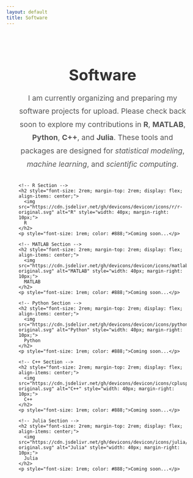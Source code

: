 ```yaml
---
layout: default
title: Software
---
```


<div class="software-section" style="max-width: 900px; margin: 0 auto; text-align: center; padding: 2rem;">
  <!-- Title -->
  <h1 style="font-size: 2.5rem; font-weight: bold; margin-bottom: 1rem;">Software</h1>
  
  <!-- Notice -->
  <p style="font-size: 1.2rem; line-height: 1.8; color: #555; margin-bottom: 2rem;">
    I am currently organizing and preparing my software projects for upload. Please check back soon to explore 
    my contributions in <strong>R</strong>, <strong>MATLAB</strong>, <strong>Python</strong>, <strong>C++</strong>, and <strong>Julia</strong>.
    These tools and packages are designed for <em>statistical modeling</em>, <em>machine learning</em>, and <em>scientific computing</em>.
  </p>

  <!-- Placeholder Sections -->
  <div class="language-software" style="text-align: left;">

    <!-- R Section -->
    <h2 style="font-size: 2rem; margin-top: 2rem; display: flex; align-items: center;">
      <img src="https://cdn.jsdelivr.net/gh/devicons/devicon/icons/r/r-original.svg" alt="R" style="width: 40px; margin-right: 10px;">
      R
    </h2>
    <p style="font-size: 1rem; color: #888;">Coming soon...</p>

    <!-- MATLAB Section -->
    <h2 style="font-size: 2rem; margin-top: 2rem; display: flex; align-items: center;">
      <img src="https://cdn.jsdelivr.net/gh/devicons/devicon/icons/matlab/matlab-original.svg" alt="MATLAB" style="width: 40px; margin-right: 10px;">
      MATLAB
    </h2>
    <p style="font-size: 1rem; color: #888;">Coming soon...</p>

    <!-- Python Section -->
    <h2 style="font-size: 2rem; margin-top: 2rem; display: flex; align-items: center;">
      <img src="https://cdn.jsdelivr.net/gh/devicons/devicon/icons/python/python-original.svg" alt="Python" style="width: 40px; margin-right: 10px;">
      Python
    </h2>
    <p style="font-size: 1rem; color: #888;">Coming soon...</p>

    <!-- C++ Section -->
    <h2 style="font-size: 2rem; margin-top: 2rem; display: flex; align-items: center;">
      <img src="https://cdn.jsdelivr.net/gh/devicons/devicon/icons/cplusplus/cplusplus-original.svg" alt="C++" style="width: 40px; margin-right: 10px;">
      C++
    </h2>
    <p style="font-size: 1rem; color: #888;">Coming soon...</p>

    <!-- Julia Section -->
    <h2 style="font-size: 2rem; margin-top: 2rem; display: flex; align-items: center;">
      <img src="https://cdn.jsdelivr.net/gh/devicons/devicon/icons/julia/julia-original.svg" alt="Julia" style="width: 40px; margin-right: 10px;">
      Julia
    </h2>
    <p style="font-size: 1rem; color: #888;">Coming soon...</p>
  </div>
</div>

<!-- Additional Styling -->
<style>
  .software-section h1 {
    font-size: 2.5rem;
    font-weight: bold;
    margin-bottom: 1rem;
    color: #333;
  }

  .language-software h2 {
    display: flex;
    align-items: center;
    font-size: 2rem;
    color: #444;
    margin-bottom: 1rem;
  }

  .language-software p {
    font-size: 1rem;
    color: #888;
    margin-bottom: 1rem;
  }
</style>
